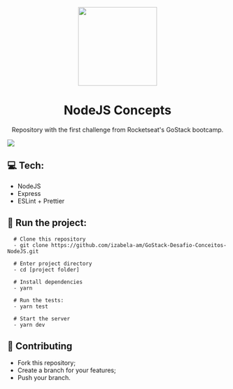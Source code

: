 <p align="center">
  <img width="180" src="https://www.pulseway.com/Images/features/patch/3pp-logos/NodeJS.png">
</p>
<h1 align=center>NodeJS Concepts</h1>
<p align="center">Repository with the first challenge from Rocketseat's GoStack bootcamp.</p>

<img src="https://camo.githubusercontent.com/d25397e9df01fe7882dcc1cbc96bdf052ffd7d0c/68747470733a2f2f73746f726167652e676f6f676c65617069732e636f6d2f676f6c64656e2d77696e642f626f6f7463616d702d676f737461636b2f6865616465722d6465736166696f732e706e67">

## :computer: Tech:
- NodeJS
- Express
- ESLint + Prettier

## :running: Run the project:
```shell
  # Clone this repository
  - git clone https://github.com/izabela-am/GoStack-Desafio-Conceitos-NodeJS.git
  
  # Enter project directory
  - cd [project folder]
  
  # Install dependencies
  - yarn
  
  # Run the tests:
  - yarn test
  
  # Start the server
  - yarn dev
```

## :fork_and_knife: Contributing
- Fork this repository;
- Create a branch for your features;
- Push your branch.
